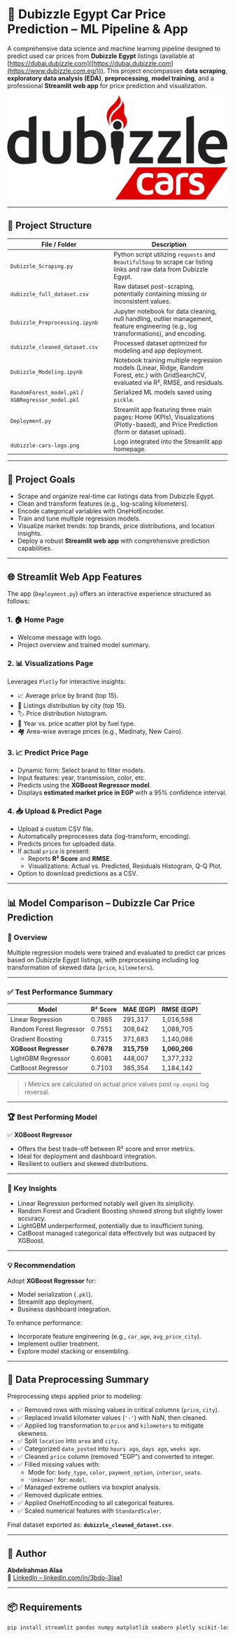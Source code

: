 # 🚗 Dubizzle Egypt Car Price Prediction – ML Pipeline & App

A comprehensive data science and machine learning pipeline designed to predict used car prices from **Dubizzle Egypt** listings (available at [https://dubai.dubizzle.com]([https://dubai.dubizzle.com](https://www.dubizzle.com.eg/))). This project encompasses **data scraping**, **exploratory data analysis (EDA)**, **preprocessing**, **model training**, and a professional **Streamlit web app** for price prediction and visualization.

![Dubizzle Cars Logo](dubizzle-cars-logo.png)

---

## 📁 Project Structure

| File / Folder                        | Description |
|--------------------------------------|-------------|
| `Dubizzle_Scraping.py`              | Python script utilizing `requests` and `BeautifulSoup` to scrape car listing links and raw data from Dubizzle Egypt. |
| `dubizzle_full_dataset.csv`         | Raw dataset post-scraping, potentially containing missing or inconsistent values. |
| `Dubizzle_Preprocessing.ipynb`      | Jupyter notebook for data cleaning, null handling, outlier management, feature engineering (e.g., log transformations), and encoding. |
| `dubizzle_cleaned_dataset.csv`      | Processed dataset optimized for modeling and app deployment. |
| `Dubizzle_Modeling.ipynb`           | Notebook training multiple regression models (Linear, Ridge, Random Forest, etc.) with GridSearchCV, evaluated via R², RMSE, and residuals. |
| `RandomForest_model.pkl` / `XGBRegressor_model.pkl` | Serialized ML models saved using `pickle`. |
| `Deployment.py`                     | Streamlit app featuring three main pages: Home (KPIs), Visualizations (Plotly-based), and Price Prediction (form or dataset upload). |
| `dubizzle-cars-logo.png`            | Logo integrated into the Streamlit app homepage. |

---

## 🧠 Project Goals

- Scrape and organize real-time car listings data from Dubizzle Egypt.
- Clean and transform features (e.g., log-scaling kilometers).
- Encode categorical variables with OneHotEncoder.
- Train and tune multiple regression models.
- Visualize market trends: top brands, price distributions, and location insights.
- Deploy a robust **Streamlit web app** with comprehensive prediction capabilities.

---

## 🌐 Streamlit Web App Features

The app (`Deployment.py`) offers an interactive experience structured as follows:

### 1. 🏠 Home Page
- Welcome message with logo.
- Project overview and trained model summary.

### 2. 📊 Visualizations Page
Leverages `Plotly` for interactive insights:
- 📈 Average price by brand (top 15).
- 📍 Listings distribution by city (top 15).
- 🏷️ Price distribution histogram.
- 🚙 Year vs. price scatter plot by fuel type.
- 🏘️ Area-wise average prices (e.g., Madinaty, New Cairo).

### 3. 📈 Predict Price Page
- Dynamic form: Select brand to filter models.
- Input features: year, transmission, color, etc.
- Predicts using the **XGBoost Regressor model**.
- Displays **estimated market price in EGP** with a 95% confidence interval.

### 4. 📥 Upload & Predict Page
- Upload a custom CSV file.
- Automatically preprocesses data (log-transform, encoding).
- Predicts prices for uploaded data.
- If actual `price` is present:
  - Reports **R² Score** and **RMSE**.
  - Visualizations: Actual vs. Predicted, Residuals Histogram, Q-Q Plot.
- Option to download predictions as a CSV.

---

## 📊 Model Comparison – Dubizzle Car Price Prediction

### 🧠 Overview

Multiple regression models were trained and evaluated to predict car prices based on Dubizzle Egypt listings, with preprocessing including log transformation of skewed data (`price`, `kilometers`).

---

### ✅ Test Performance Summary

| Model                   | R² Score | MAE (EGP) | RMSE (EGP) |
|-------------------------|----------|-----------|------------|
| Linear Regression       | 0.7865   | 291,317   | 1,016,598  |
| Random Forest Regressor | 0.7551   | 308,642   | 1,088,705  |
| Gradient Boosting       | 0.7315   | 371,683   | 1,140,086  |
| **XGBoost Regressor**   | **0.7678** | **315,759** | **1,060,266** |
| LightGBM Regressor      | 0.6081   | 448,007   | 1,377,232  |
| CatBoost Regressor      | 0.7103   | 385,354   | 1,184,142  |

> ℹ️ Metrics are calculated on actual price values post `np.expm1` log reversal.

---

### 🏆 Best Performing Model

✅ **XGBoost Regressor**
- Offers the best trade-off between R² score and error metrics.
- Ideal for deployment and dashboard integration.
- Resilient to outliers and skewed distributions.

---

### 🔎 Key Insights

- Linear Regression performed notably well given its simplicity.
- Random Forest and Gradient Boosting showed strong but slightly lower accuracy.
- LightGBM underperformed, potentially due to insufficient tuning.
- CatBoost managed categorical data effectively but was outpaced by XGBoost.

---

### 💡 Recommendation

Adopt **XGBoost Regressor** for:
- Model serialization (`.pkl`).
- Streamlit app deployment.
- Business dashboard integration.

To enhance performance:
- Incorporate feature engineering (e.g., `car_age`, `avg_price_city`).
- Implement outlier treatment.
- Explore model stacking or ensembling.

---

## 🧹 Data Preprocessing Summary

Preprocessing steps applied prior to modeling:
- ✅ Removed rows with missing values in critical columns (`price`, `city`).
- ✅ Replaced invalid kilometer values (`'-'`) with NaN, then cleaned.
- ✅ Applied log transformation to `price` and `kilometers` to mitigate skewness.
- ✅ Split `location` into `area` and `city`.
- ✅ Categorized `date_posted` into `hours ago`, `days ago`, `weeks ago`.
- ✅ Cleaned `price` column (removed "EGP") and converted to integer.
- ✅ Filled missing values with:
  - Mode for: `body_type`, `color`, `payment_option`, `interior`, `seats`.
  - `'Unknown'` for: `model`.
- ✅ Managed extreme outliers via boxplot analysis.
- ✅ Removed duplicate entries.
- ✅ Applied OneHotEncoding to all categorical features.
- ✅ Scaled numerical features with `StandardScaler`.

Final dataset exported as: **`dubizzle_cleaned_dataset.csv`**.

---

## 👤 Author

**Abdelrahman Alaa**  
🔗 [LinkedIn – linkedin.com/in/3bdo-3laa1](https://www.linkedin.com/in/3bdo-3laa1)

---

## 📦 Requirements

```bash
pip install streamlit pandas numpy matplotlib seaborn plotly scikit-learn
